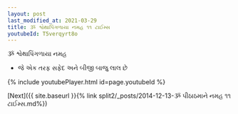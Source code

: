 ```yaml
---
layout: post
last_modified_at: 2021-03-29
title: ૐ શ્વેથાપિંગળાયા નમહ ૧૧ ટાઈમ્સ
youtubeId: T5verqyrt8o
---
```

 
 
 ૐ શ્વેથાપિંગળાયા નમહ  
 
 -  જે એક તરફ સફેદ અને બીજી બાજુ લાલ છે 
 
  
 
  
 
 
 
 
 
 


{% include youtubePlayer.html id=page.youtubeId %}
 
[Next]({{ site.baseurl }}{% link  split2/_posts/2014-12-13-ૐ પીઠાઠમાને નમહ ૧૧ ટાઈમ્સ.md%})
 
